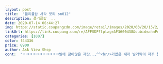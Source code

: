 ```yaml
---
layout: post 
title:  "플리플랍 사각 쪼리 sn012" 
description: 플리플랍  ..
date: 2020-07-14 06:44:27 
img: https://static.coupangcdn.com/image/retail/images/2020/03/20/15/2/2bcd06a5-f289-4dee-96ad-610dbd55b7cb.jpg 
linkUrl: https://link.coupang.com/re/AFFSDP?lptag=AF3600438&subid=ahnPublicAsk&pageKey=1384727026&itemId=2419498163&vendorItemId=70413681280&traceid=V0-113-75a46e69cacc5acf 
categories: [1007] 
color: f44336 
price: 8900 
author: Ask View Shop 
cont:  "ㅋㅋㅋㅋㅋㅋㅋㅋㅋㅋㅋ발에 땀이많은 제탓,,,^^<br/>가엾은 새끼 발가락이 자꾸 탈출을 시도하지만<br/>곰발이지만 쪼리라서 그냥 정사이즈시켰는데<br/>곰발인 제 탓이지 신발은 아주 예쁘고 튼튼하고 편하네용!<br/>딱딱한 일자바닥이라 걸을때 어떨지.<br/>.<br/><br/>딸아인 240 그나마 저보단 날씬이 발<br/>로켓 배송 상품이 아닌데 주문 다음날 바로왔네요❣❣<br/>로켓배송으로 주문했어요.<br/><br/>발에 땀나거나 더우면 발바닥이랑 붙는현상이있네욬ㅋㅋㅋ<br/>보기엔 튼튼하던데... <br/><br/>빠른배송 감사합니더!<br/>앞부분이 스퀘어라 더 이쁜듯 합니다!<br/>애나멜 재질?이에요 (빤딱빤딱)<br/>여행가는 딸이 급 필요하다해서<br/>여행가서 끈떨어지진 않겠죠?<br/>일단 착화샷올립니다.<br/><br/>잘 구슬려서 신발위에 안착시키면 잘 맞습니다ㅎㅎ<br/>잘 맞네용!!!!<br/>저는 235 발볼이 넓은 못난이발<br/>저렴하게구매 좋니요<br/>편하고 가볍게 신기좋을듯합니다!<br/>" 
---
```

